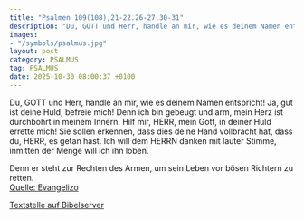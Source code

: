 ```yaml
---
title: "Psalmen 109(108),21-22.26-27.30-31"
description: "Du, GOTT und Herr, handle an mir, wie es deinem Namen entspricht! Ja, gut ist deine Huld, befreie mich! Denn ich bin gebeugt und arm, mein Herz ist durchbohrt in meinem Innern. Hilf mir, HERR, mein Gott, in deiner Huld errette mich! Sie sollen erkennen, dass dies deine Hand vollb...."
images:
- "/symbols/psalmus.jpg"
layout: post
category: PSALMUS
tag: PSALMUS
date: 2025-10-30 08:00:37 +0100
---
```

Du, GOTT und Herr, handle an mir, wie es deinem Namen entspricht! Ja, gut ist deine Huld, befreie mich!
Denn ich bin gebeugt und arm, mein Herz ist durchbohrt in meinem Innern.
Hilf mir, HERR, mein Gott, in deiner Huld errette mich!
Sie sollen erkennen, dass dies deine Hand vollbracht hat, dass du, HERR, es getan hast.<!--more-->
Ich will dem HERRN danken mit lauter Stimme, inmitten der Menge will ich ihn loben.

Denn er steht zur Rechten des Armen, um sein Leben vor bösen Richtern zu retten.<br>
[Quelle: Evangelizo](https://evangeliumtagfuertag.org/DE/gospel)

[Textstelle auf Bibelserver](https://www.bibleserver.com/EU/ps109(108),21-22.26-27.30-31)
